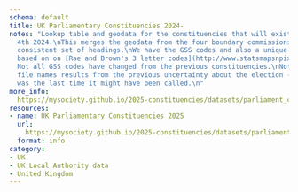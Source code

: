 ```yaml
---
schema: default
title: UK Parliamentary Constituencies 2024-
notes: "Lookup table and geodata for the constituencies that will exist after July
  4th 2024.\nThis merges the geodata from the four boundary commissions and adds a
  consistent set of headings.\nWe have the GSS codes and also a unique-in-time ID
  based on on [Rae and Brown's 3 letter codes](http://www.statsmapsnpix.com/2023/07/a-new-uk-constituency-hex-map.html).\n
  Not all GSS codes have changed from the previous constituencies.\nNote: 2025 in
  file names results from the previous uncertainty about the election - where 2025
  was the last time it might have been called.\n"
more_info: 
  https://mysociety.github.io/2025-constituencies/datasets/parliament_con_2025/latest
resources:
- name: UK Parliamentary Constituencies 2025
  url: 
    https://mysociety.github.io/2025-constituencies/datasets/parliament_con_2025/latest
  format: info
category:
- UK
- UK Local Authority data
- United Kingdom
---
```


